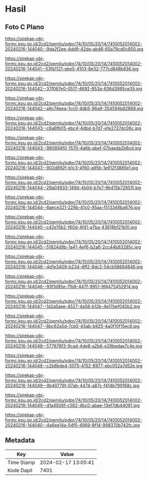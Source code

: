 # Hasil

## Foto C Plano

https://sirekap-obj-formc.kpu.go.id/2cd2/pemilu/pdpr/74/10/05/20/14/7410052014002-20240216-144040--9da2f2ee-4dd9-42de-ab46-65a79cd0c850.jpg

https://sirekap-obj-formc.kpu.go.id/2cd2/pemilu/pdpr/74/10/05/20/14/7410052014002-20240216-144041--53fb1121-ebe5-4103-8e32-777cd848b836.jpg

https://sirekap-obj-formc.kpu.go.id/2cd2/pemilu/pdpr/74/10/05/20/14/7410052014002-20240216-144042--37f067e0-0517-4692-853a-836d3985ce35.jpg

https://sirekap-obj-formc.kpu.go.id/2cd2/pemilu/pdpr/74/10/05/20/14/7410052014002-20240216-144042--a9c74eea-1cc0-4db5-96a9-354594b82868.jpg

https://sirekap-obj-formc.kpu.go.id/2cd2/pemilu/pdpr/74/10/05/20/14/7410052014002-20240216-144043--c6a6fb05-ebc4-4dbd-b7d7-e1e2727dc06c.jpg

https://sirekap-obj-formc.kpu.go.id/2cd2/pemilu/pdpr/74/10/05/20/14/7410052014002-20240216-144043--980894f0-1570-4a6b-abef-07baeda2b8cd.jpg

https://sirekap-obj-formc.kpu.go.id/2cd2/pemilu/pdpr/74/10/05/20/14/7410052014002-20240216-144043--902d892f-b1c3-4f60-a95b-1e912f3865e1.jpg

https://sirekap-obj-formc.kpu.go.id/2cd2/pemilu/pdpr/74/10/05/20/14/7410052014002-20240216-144044--29a04933-149d-4b04-b7e7-9b415b72651f.jpg

https://sirekap-obj-formc.kpu.go.id/2cd2/pemilu/pdpr/74/10/05/20/14/7410052014002-20240216-144044--6aece321-229b-41c0-95aa-f513346ba676.jpg

https://sirekap-obj-formc.kpu.go.id/2cd2/pemilu/pdpr/74/10/05/20/14/7410052014002-20240216-144045--c42e15b2-f60d-4f41-a7ba-43618bf21b10.jpg

https://sirekap-obj-formc.kpu.go.id/2cd2/pemilu/pdpr/74/10/05/20/14/7410052014002-20240216-144045--51824d9b-1a41-4ef6-b2a6-2cc44b83285c.jpg

https://sirekap-obj-formc.kpu.go.id/2cd2/pemilu/pdpr/74/10/05/20/14/7410052014002-20240216-144046--4d1e3409-b234-4ff2-8dc2-54cb58694846.jpg

https://sirekap-obj-formc.kpu.go.id/2cd2/pemilu/pdpr/74/10/05/20/14/7410052014002-20240216-144046--93f1d95e-7fb9-447f-9951-9f4475452914.jpg

https://sirekap-obj-formc.kpu.go.id/2cd2/pemilu/pdpr/74/10/05/20/14/7410052014002-20240216-144047--1d2a5aee-4527-4a58-b12b-4e17bef045b2.jpg

https://sirekap-obj-formc.kpu.go.id/2cd2/pemilu/pdpr/74/10/05/20/14/7410052014002-20240216-144047--8bc62a5d-7cb5-43ab-b925-4a0f10f15ec6.jpg

https://sirekap-obj-formc.kpu.go.id/2cd2/pemilu/pdpr/74/10/05/20/14/7410052014002-20240216-144048--577678f3-9cad-4de8-a2b6-e29bedae7c4e.jpg

https://sirekap-obj-formc.kpu.go.id/2cd2/pemilu/pdpr/74/10/05/20/14/7410052014002-20240216-144048--c2b8bde4-5075-4152-8977-ebc052a7d52e.jpg

https://sirekap-obj-formc.kpu.go.id/2cd2/pemilu/pdpr/74/10/05/20/14/7410052014002-20240216-144049--9b40776f-07ab-4474-a87c-f414b799168c.jpg

https://sirekap-obj-formc.kpu.go.id/2cd2/pemilu/pdpr/74/10/05/20/14/7410052014002-20240216-144049--d1a4926f-c582-4bc0-abae-13ef7db44091.jpg

https://sirekap-obj-formc.kpu.go.id/2cd2/pemilu/pdpr/74/10/05/20/14/7410052014002-20240216-144040--4a6ee14a-54f5-4969-8f14-998370b742fc.jpg


## Metadata

| Key        | Value               |
| ---------- | ------------------- |
| Time Stamp | 2024-02-17 13:05:41 |
| Kode Dapil | 7401                |



